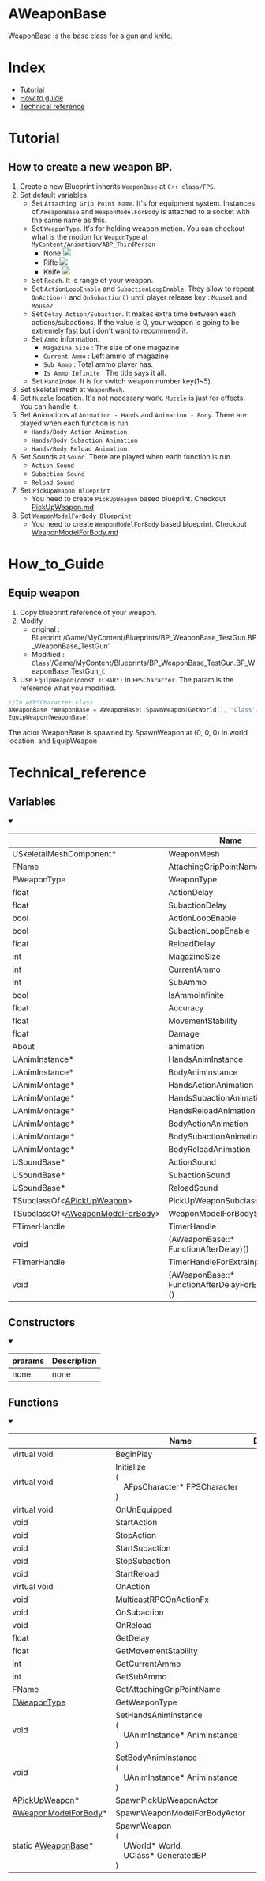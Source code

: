 # AWeaponBase
WeaponBase is the base class for a gun and knife.

# Index
- [Tutorial](#_Tutorial)
- [How to guide](#_How_to_Guide)
- [Technical reference](#_Technical_reference)

# Tutorial
## How to create a new weapon BP.
1. Create a new Blueprint inherits `WeaponBase` at `C++ class/FPS`.
2. Set default variables.
    - Set `Attaching Grip Point Name`. It's for equipment system. Instances of `AWeaponBase` and `WeaponModelForBody` is attached to a socket with the same name as this.
    - Set `WeaponType`. It's for holding weapon motion. You can checkout what is the motion for `WeaponType` at `MyContent/Animation/ABP_ThirdPerson`
        - None <img src="./img/CharacterMotion_WeaponType_None.jpg"/>
        - Rifle <img src="./img/CharacterMotion_WeaponType_Rifle.jpg"/>
        - Knife <img src="./img/CharacterMotion_WeaponType_Knife.jpg"/>
    - Set `Reach`. It is range of your weapon.
    - Set `ActionLoopEnable` and `SubactionLoopEnable`. They allow to repeat `OnAction()` and `OnSubaction()` until player release key : `Mouse1` and `Mouse2`.
    - Set `Delay Action/Subaction`. It makes extra time between each actions/subactions. If the value is 0, your weapon is going to be extremely fast but i don't want to recommend it.
    - Set `Ammo` information.
        - `Magazine Size` : The size of one magazine
        - `Current Ammo` : Left ammo of magazine
        - `Sub Ammo` : Total ammo player has.
        - `Is Ammo Infinite` : The title says it all.
    - Set `HandIndex`. It is for switch weapon number key(1~5).
3. Set skeletal mesh at `WeaponMesh`. 
4. Set `Muzzle` location. It's not necessary work. `Muzzle` is just for effects. You can handle it.
5. Set Animations at `Animation - Hands` and `Animation - Body`. There are played when each function is run.
    - `Hands/Body Action Animation`
    - `Hands/Body Subaction Animation`
    - `Hands/Body Reload Animation`
6. Set Sounds at `Sound`. There are played when each function is run.
    - `Action Sound`
    - `Subaction Sound`
    - `Reload Sound`
7. Set `PickUpWeapon Blueprint`
    - You need to create `PickUpWeapon` based blueprint. Checkout [PickUpWeapon.md](./PickUpWeapon.md)
8. Set `WeaponModelForBody Blueprint`
    - You need to create `WeaponModelForBody` based blueprint. Checkout [WeaponModelForBody.md](./WeaponModelForBody.md)

# How_to_Guide
## Equip weapon
1. Copy blueprint reference of your weapon.
2. Modify
    - original : Blueprint'/Game/MyContent/Blueprints/BP_WeaponBase_TestGun.BP_WeaponBase_TestGun'
    - Modified : `Class`'/Game/MyContent/Blueprints/BP_WeaponBase_TestGun.BP_WeaponBase_TestGun`_C`'
3. Use `EquipWeapon(const TCHAR*)` in `FPSCharacter`. The param is the reference what you modified.
```C++
//In AFPSCharacter class
AWeaponBase *WeaponBase = AWeaponBase::SpawnWeapon(GetWorld(), "Class'/Game/MyContent/Blueprints/BP_WeaponBase_TestGun.BP_WeaponBase_TestGun_C'");
EquipWeapon(WeaponBase)
```
The actor WeaponBase is spawned by SpawnWeapon at (0, 0, 0) in world location. and EquipWeapon  

# Technical_reference

## Variables
<details open>
<summary></summary>

||Name|Description|
|-|-|-|
|USkeletalMeshComponent*|WeaponMesh||
|FName|AttachingGripPointName||
|EWeaponType|WeaponType||
|float|ActionDelay||
|float|SubactionDelay||
|bool|ActionLoopEnable||
|bool|SubactionLoopEnable||
|float|ReloadDelay||
|int|MagazineSize||
|int|CurrentAmmo||
|int|SubAmmo||
|bool|IsAmmoInfinite||
|float|Accuracy||
|float|MovementStability||
|float|Damage||
|About|animation||
|UAnimInstance*|HandsAnimInstance||
|UAnimInstance*|BodyAnimInstance||
|UAnimMontage*|HandsActionAnimation||
|UAnimMontage*|HandsSubactionAnimation||
|UAnimMontage*|HandsReloadAnimation||
|UAnimMontage*|BodyActionAnimation||
|UAnimMontage*|BodySubactionAnimation||
|UAnimMontage*|BodyReloadAnimation||
|USoundBase*|ActionSound||
|USoundBase*|SubactionSound||
|USoundBase*|ReloadSound||
|TSubclassOf\<[APickUpWeapon](./PickUpWeapon.md)>|PickUpWeaponSubclass||
|TSubclassOf\<[AWeaponModelForBody](WeaponModelForBody.md)>|WeaponModelForBodySubclass||
|FTimerHandle|TimerHandle||
|void|(AWeaponBase::* FunctionAfterDelay)()||
|FTimerHandle|TimerHandleForExtraInput||
|void|(AWeaponBase::* FunctionAfterDelayForExtraInput)()||

</details>

## Constructors
<details open>
<summary></summary>

|prarams|Description|
|-|-|
|none|none|

</details>

## Functions
<details open>
<summary></summary>

||Name|Description|
|-|-|-|
|virtual void|BeginPlay||
|virtual void|Initialize<br/>(<br/>&emsp;AFpsCharacter* FPSCharacter<br/>)||
|virtual void|OnUnEquipped||
|void|StartAction||
|void|StopAction||
|void|StartSubaction||
|void|StopSubaction||
|void|StartReload||
|virtual void|OnAction||
|void|MulticastRPCOnActionFx||
|void|OnSubaction||
|void|OnReload||
|float|GetDelay||
|float|GetMovementStability||
|int|GetCurrentAmmo||
|int|GetSubAmmo||
|FName|GetAttachingGripPointName||
|[EWeaponType](./WeaponType.md)|GetWeaponType||
|void|SetHandsAnimInstance<br/>(<br/>&emsp;UAnimInstance* AnimInstance<br/>)||
|void|SetBodyAnimInstance<br/>(<br/>&emsp;UAnimInstance* AnimInstance<br/>)||
|[APickUpWeapon](./PickUpWeapon.md)*|SpawnPickUpWeaponActor||
|[AWeaponModelForBody](./WeaponModelForBody.md)*|SpawnWeaponModelForBodyActor||
|static [AWeaponBase](./WeaponBase.md)*|SpawnWeapon<br/>(<br/>&emsp;UWorld* World,<br/>&emsp;UClass* GeneratedBP<br/>)||

</details>